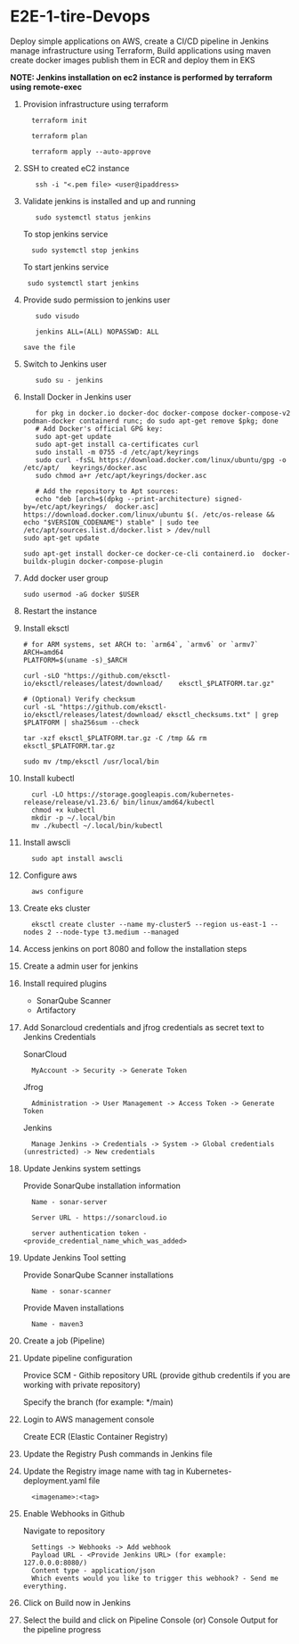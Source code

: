 # E2E-1-tire-Devops
Deploy simple applications on AWS, create a CI/CD pipeline in Jenkins manage infrastructure using Terraform, Build applications using maven create docker images publish them in ECR and deploy them in EKS


**NOTE: Jenkins installation on ec2 instance is performed by terraform using remote-exec**

1. Provision infrastructure using terraform

         terraform init

         terraform plan

         terraform apply --auto-approve

2. SSH to created eC2 instance

          ssh -i "<.pem file> <user@ipaddress>

3. Validate jenkins is installed and up and running

          sudo systemctl status jenkins

   To stop jenkins service

         sudo systemctl stop jenkins

   To start jenkins service
   
        sudo systemctl start jenkins


4. Provide sudo permission to jenkins user

          sudo visudo

          jenkins ALL=(ALL) NOPASSWD: ALL

       save the file

5. Switch to Jenkins user

          sudo su - jenkins


6. Install Docker in Jenkins user

          for pkg in docker.io docker-doc docker-compose docker-compose-v2    podman-docker containerd runc; do sudo apt-get remove $pkg; done
          # Add Docker's official GPG key:
          sudo apt-get update
          sudo apt-get install ca-certificates curl
          sudo install -m 0755 -d /etc/apt/keyrings
          sudo curl -fsSL https://download.docker.com/linux/ubuntu/gpg -o /etc/apt/   keyrings/docker.asc
          sudo chmod a+r /etc/apt/keyrings/docker.asc

          # Add the repository to Apt sources:
          echo "deb [arch=$(dpkg --print-architecture) signed-by=/etc/apt/keyrings/  docker.asc] https://download.docker.com/linux/ubuntu $(. /etc/os-release && echo "$VERSION_CODENAME") stable" | sudo tee /etc/apt/sources.list.d/docker.list > /dev/null
       sudo apt-get update

       sudo apt-get install docker-ce docker-ce-cli containerd.io  docker-buildx-plugin docker-compose-plugin

7. Add docker user group

       sudo usermod -aG docker $USER

8. Restart the instance

9. Install eksctl

       # for ARM systems, set ARCH to: `arm64`, `armv6` or `armv7`
       ARCH=amd64
       PLATFORM=$(uname -s)_$ARCH

       curl -sLO "https://github.com/eksctl-io/eksctl/releases/latest/download/    eksctl_$PLATFORM.tar.gz"

       # (Optional) Verify checksum
       curl -sL "https://github.com/eksctl-io/eksctl/releases/latest/download/ eksctl_checksums.txt" | grep $PLATFORM | sha256sum --check

       tar -xzf eksctl_$PLATFORM.tar.gz -C /tmp && rm eksctl_$PLATFORM.tar.gz

       sudo mv /tmp/eksctl /usr/local/bin


10. Install kubectl

          curl -LO https://storage.googleapis.com/kubernetes-release/release/v1.23.6/ bin/linux/amd64/kubectl
          chmod +x kubectl
          mkdir -p ~/.local/bin
          mv ./kubectl ~/.local/bin/kubectl

11. Install awscli

          sudo apt install awscli

12. Configure aws

          aws configure

13. Create eks cluster

          eksctl create cluster --name my-cluster5 --region us-east-1 --nodes 2 --node-type t3.medium --managed

14. Access jenkins on port 8080 and follow the installation steps

15. Create a admin user for jenkins

16. Install required plugins
    - SonarQube Scanner
    - Artifactory

17. Add Sonarcloud credentials and jfrog credentials as secret text to Jenkins Credentials

    SonarCloud

          MyAccount -> Security -> Generate Token

    Jfrog

          Administration -> User Management -> Access Token -> Generate Token

    Jenkins

          Manage Jenkins -> Credentials -> System -> Global credentials (unrestricted) -> New credentials

18. Update Jenkins system settings

       Provide SonarQube installation information

          Name - sonar-server
    
          Server URL - https://sonarcloud.io
    
          server authentication token - <provide_credential_name_which_was_added>

19. Update Jenkins Tool setting

       Provide SonarQube Scanner installations
    
          Name - sonar-scanner
    
       Provide Maven installations
    
          Name - maven3

21. Create a job (Pipeline)

22. Update pipeline configuration

    Provice SCM - Githib repository URL (provide github credentils if you are working with private repository)

    Specify the branch (for example: */main)

24. Login to AWS management console

       Create ECR (Elastic Container Registry)

26. Update the Registry Push commands in Jenkins file

27. Update the Registry image name with tag in Kubernetes-deployment.yaml file

          <imagename>:<tag>

29. Enable Webhooks in Github
    
       Navigate to repository
    
          Settings -> Webhooks -> Add webhook
          Payload URL - <Provide Jenkins URL> (for example: 127.0.0.0:8080/)
          Content type - application/json
          Which events would you like to trigger this webhook? - Send me everything.

30. Click on Build now in Jenkins

31. Select the build and click on Pipeline Console (or) Console Output for the pipeline progress
